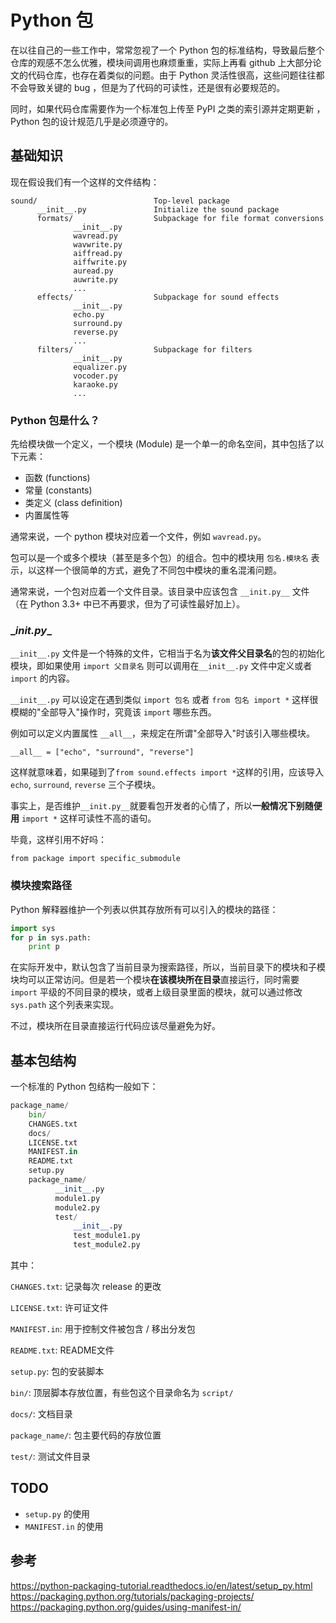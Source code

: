# Python 包

在以往自己的一些工作中，常常忽视了一个 Python 包的标准结构，导致最后整个仓库的观感不怎么优雅，模块间调用也麻烦重重，实际上再看 github 上大部分论文的代码仓库，也存在着类似的问题。由于 Python 灵活性很高，这些问题往往都不会导致关键的 bug ，但是为了代码的可读性，还是很有必要规范的。

同时，如果代码仓库需要作为一个标准包上传至 PyPI 之类的索引源并定期更新 ，Python 包的设计规范几乎是必须遵守的。

## 基础知识

现在假设我们有一个这样的文件结构：

```text
sound/                          Top-level package
      __init__.py               Initialize the sound package
      formats/                  Subpackage for file format conversions
              __init__.py
              wavread.py
              wavwrite.py
              aiffread.py
              aiffwrite.py
              auread.py
              auwrite.py
              ...
      effects/                  Subpackage for sound effects
              __init__.py
              echo.py
              surround.py
              reverse.py
              ...
      filters/                  Subpackage for filters
              __init__.py
              equalizer.py
              vocoder.py
              karaoke.py
              ...
```

### Python 包是什么？

先给模块做一个定义，一个模块 (Module) 是一个单一的命名空间，其中包括了以下元素：

- 函数 (functions)
- 常量 (constants)
- 类定义 (class definition)
- 内置属性等

通常来说，一个 python 模块对应着一个文件，例如 ```wavread.py```。

包可以是一个或多个模块（甚至是多个包）的组合。包中的模块用 ```包名.模块名``` 表示，以这样一个很简单的方式，避免了不同包中模块的重名混淆问题。

通常来说，一个包对应着一个文件目录。该目录中应该包含 ```__init.py__``` 文件（在 Python 3.3+ 中已不再要求，但为了可读性最好加上）。

### \__init.py__

```__init__.py``` 文件是一个特殊的文件，它相当于名为**该文件父目录名**的包的初始化模块，即如果使用 ```import 父目录名``` 则可以调用在```__init__.py``` 文件中定义或者 ```import``` 的内容。

```__init__.py``` 可以设定在遇到类似 ```import 包名``` 或者 ```from 包名 import *``` 这样很模糊的"全部导入"操作时，究竟该 ```import``` 哪些东西。

例如可以定义内置属性 ```__all__```，来规定在所谓"全部导入"时该引入哪些模块。

```
__all__ = ["echo", "surround", "reverse"]
```

这样就意味着，如果碰到了```from sound.effects import *```这样的引用，应该导入 ```echo```,  ```surround```,  ```reverse``` 三个子模块。

事实上，是否维护```__init.py__```就要看包开发者的心情了，所以**一般情况下别随便用** ```import *``` 这样可读性不高的语句。

毕竟，这样引用不好吗：

```
from package import specific_submodule
```

### 模块搜索路径

Python 解释器维护一个列表以供其存放所有可以引入的模块的路径：

```python
import sys
for p in sys.path:
    print p
```

在实际开发中，默认包含了当前目录为搜索路径，所以，当前目录下的模块和子模块均可以正常访问。但是若一个模块**在该模块所在目录**直接运行，同时需要 ```import``` 平级的不同目录的模块，或者上级目录里面的模块，就可以通过修改 ```sys.path``` 这个列表来实现。

不过，模块所在目录直接运行代码应该尽量避免为好。

## 基本包结构

一个标准的 Python 包结构一般如下：

```python
package_name/
    bin/
    CHANGES.txt
    docs/
    LICENSE.txt
    MANIFEST.in
    README.txt
    setup.py
    package_name/
          __init__.py
          module1.py
          module2.py
          test/
              __init__.py
              test_module1.py
              test_module2.py
```

其中：

`CHANGES.txt`: 记录每次 release 的更改

`LICENSE.txt`: 许可证文件

`MANIFEST.in`: 用于控制文件被包含 / 移出分发包

`README.txt`: README文件

`setup.py`: 包的安装脚本

`bin/`: 顶层脚本存放位置，有些包这个目录命名为 ```script/```

`docs/`: 文档目录

`package_name/`: 包主要代码的存放位置

`test/`: 测试文件目录

## TODO

- ```setup.py``` 的使用
- ```MANIFEST.in``` 的使用

## 参考

https://python-packaging-tutorial.readthedocs.io/en/latest/setup_py.html
https://packaging.python.org/tutorials/packaging-projects/
https://packaging.python.org/guides/using-manifest-in/
